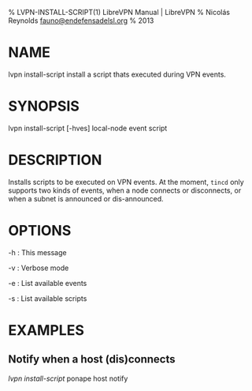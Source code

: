 % LVPN-INSTALL-SCRIPT(1) LibreVPN Manual | LibreVPN
% Nicolás Reynolds <fauno@endefensadelsl.org>
% 2013

# NAME

lvpn install-script install a script thats executed during VPN events.


# SYNOPSIS

lvpn install-script [-hves] local-node event script


# DESCRIPTION

Installs scripts to be executed on VPN events.  At the moment, `tincd`
only supports two kinds of events, when a node connects or disconnects,
or when a subnet is announced or dis-announced.


# OPTIONS

-h
:    This message

-v
:    Verbose mode

-e
:    List available events

-s
:    List available scripts


# EXAMPLES

## Notify when a host (dis)connects

_lvpn install-script_ ponape host notify

